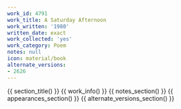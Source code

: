 ```yaml
---
work_id: 4791
work_title: A Saturday Afternoon
work_written: '1980'
written_date: exact
work_collected: 'yes'
work_category: Poem
notes: null
icon: material/book
alternate_versions:
- 2626
---
```


{{ section_title() }}
{{ work_info() }}
{{ notes_section() }}
{{ appearances_section() }}
{{ alternate_versions_section() }}